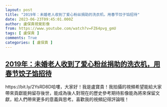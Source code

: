 ```yaml
---
layout: post
title: "2019年：未婚老人收到了爱心粉丝捐助的洗衣机，用春节饺子馅招待"
date: 2023-06-23T09:45:01.000Z
author: 盧保貴視覺影像
from: https://www.youtube.com/watch?v=FZ64pvg_gmU
tags: [ 盧保貴 ]
comments: True
categories: [ 盧保貴 ]
---
```

<!--1687513501000-->
[2019年：未婚老人收到了爱心粉丝捐助的洗衣机，用春节饺子馅招待](https://www.youtube.com/watch?v=FZ64pvg_gmU)
------

<div>
https://bit.ly/2YsRD8D哈嘍，大家好！我是盧寶貴！我拍攝的視頻希望能給大家帶來貢獻能夠留存後世，能成為後人對現在的歷史參考期待影像能為將來保留文獻，給人們帶來更多的意義與思考。喜歡我的視頻記得評論哦！
</div>
